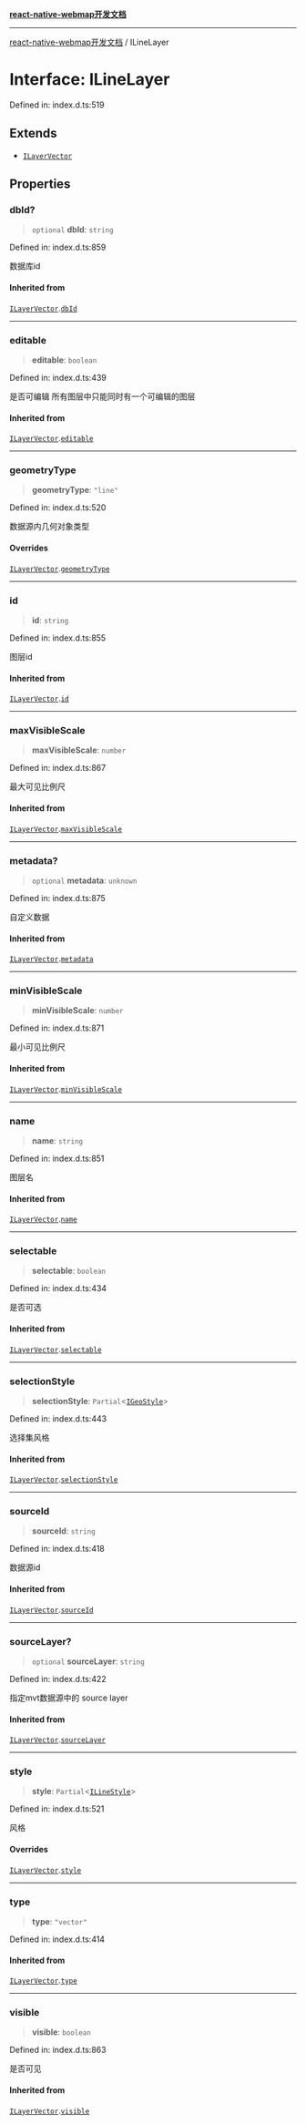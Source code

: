 [**react-native-webmap开发文档**](../README.md)

***

[react-native-webmap开发文档](../globals.md) / ILineLayer

# Interface: ILineLayer

Defined in: index.d.ts:519

## Extends

- [`ILayerVector`](ILayerVector.md)

## Properties

### dbId?

> `optional` **dbId**: `string`

Defined in: index.d.ts:859

数据库id

#### Inherited from

[`ILayerVector`](ILayerVector.md).[`dbId`](ILayerVector.md#dbid)

***

### editable

> **editable**: `boolean`

Defined in: index.d.ts:439

是否可编辑
所有图层中只能同时有一个可编辑的图层

#### Inherited from

[`ILayerVector`](ILayerVector.md).[`editable`](ILayerVector.md#editable)

***

### geometryType

> **geometryType**: `"line"`

Defined in: index.d.ts:520

数据源内几何对象类型

#### Overrides

[`ILayerVector`](ILayerVector.md).[`geometryType`](ILayerVector.md#geometrytype)

***

### id

> **id**: `string`

Defined in: index.d.ts:855

图层id

#### Inherited from

[`ILayerVector`](ILayerVector.md).[`id`](ILayerVector.md#id)

***

### maxVisibleScale

> **maxVisibleScale**: `number`

Defined in: index.d.ts:867

最大可见比例尺

#### Inherited from

[`ILayerVector`](ILayerVector.md).[`maxVisibleScale`](ILayerVector.md#maxvisiblescale)

***

### metadata?

> `optional` **metadata**: `unknown`

Defined in: index.d.ts:875

自定义数据

#### Inherited from

[`ILayerVector`](ILayerVector.md).[`metadata`](ILayerVector.md#metadata)

***

### minVisibleScale

> **minVisibleScale**: `number`

Defined in: index.d.ts:871

最小可见比例尺

#### Inherited from

[`ILayerVector`](ILayerVector.md).[`minVisibleScale`](ILayerVector.md#minvisiblescale)

***

### name

> **name**: `string`

Defined in: index.d.ts:851

图层名

#### Inherited from

[`ILayerVector`](ILayerVector.md).[`name`](ILayerVector.md#name)

***

### selectable

> **selectable**: `boolean`

Defined in: index.d.ts:434

是否可选

#### Inherited from

[`ILayerVector`](ILayerVector.md).[`selectable`](ILayerVector.md#selectable)

***

### selectionStyle

> **selectionStyle**: `Partial`\<[`IGeoStyle`](../type-aliases/IGeoStyle.md)\>

Defined in: index.d.ts:443

选择集风格

#### Inherited from

[`ILayerVector`](ILayerVector.md).[`selectionStyle`](ILayerVector.md#selectionstyle)

***

### sourceId

> **sourceId**: `string`

Defined in: index.d.ts:418

数据源id

#### Inherited from

[`ILayerVector`](ILayerVector.md).[`sourceId`](ILayerVector.md#sourceid)

***

### sourceLayer?

> `optional` **sourceLayer**: `string`

Defined in: index.d.ts:422

指定mvt数据源中的 source layer

#### Inherited from

[`ILayerVector`](ILayerVector.md).[`sourceLayer`](ILayerVector.md#sourcelayer)

***

### style

> **style**: `Partial`\<[`ILineStyle`](ILineStyle.md)\>

Defined in: index.d.ts:521

风格

#### Overrides

[`ILayerVector`](ILayerVector.md).[`style`](ILayerVector.md#style)

***

### type

> **type**: `"vector"`

Defined in: index.d.ts:414

#### Inherited from

[`ILayerVector`](ILayerVector.md).[`type`](ILayerVector.md#type)

***

### visible

> **visible**: `boolean`

Defined in: index.d.ts:863

是否可见

#### Inherited from

[`ILayerVector`](ILayerVector.md).[`visible`](ILayerVector.md#visible)
